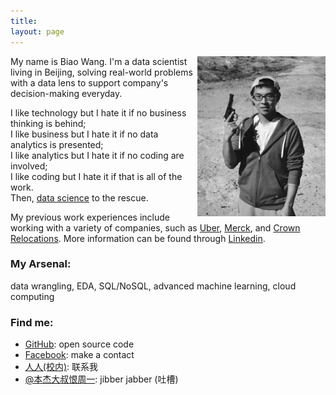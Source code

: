 ```yaml
---
title: 
layout: page
---
```

<img src="media/img/gunshooting.jpg" width="205" height="256" align="right">
My name is Biao Wang. I'm a data scientist living in Beijing, solving real-world problems with a data lens to support company's decision-making everyday.
   
I like technology but I hate it if no business thinking is behind;  
I like business but I hate it if no data analytics is presented;  
I like analytics but I hate it if no coding are involved;  
I like coding but I hate it if that is all of the work.  
Then, [data science](http://en.wikipedia.org/wiki/Data_science) to the rescue. 

My previous work experiences include working with a variety of companies, such as 
[Uber](http://www.uber.com),
[Merck](http://www.merck.com/mrl/), and
[Crown Relocations](http://www.crownrelo.com/).
More information can be found through [Linkedin](www.linkedin.com/in/evilbiao/).

### My Arsenal:  
data wrangling, EDA, SQL/NoSQL, advanced machine learning, cloud computing

### Find me:

-  [GitHub](https://github.com/wvngbvao483): open source code  
-  [Facebook](https://www.facebook.com/evilbiao): make a contact 
-  [人人(校内)](http://www.renren.com/229737688): 联系我 
-  [@本杰大叔恨周一](http://weibo.com/234140960): jibber jabber (吐槽)  